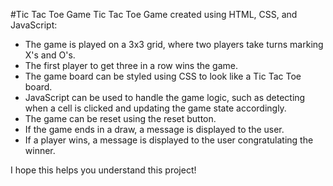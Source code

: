 #Tic Tac Toe Game
Tic Tac Toe Game created using HTML, CSS, and JavaScript:

- The game is played on a 3x3 grid, where two players take turns marking X's and O's.
- The first player to get three in a row wins the game.
- The game board can be styled using CSS to look like a Tic Tac Toe board.
- JavaScript can be used to handle the game logic, such as detecting when a cell is clicked and updating the game state accordingly.
- The game can be reset using the reset button.
- If the game ends in a draw, a message is displayed to the user.
- If a player wins, a message is displayed to the user congratulating the winner.

I hope this helps you understand this project!
